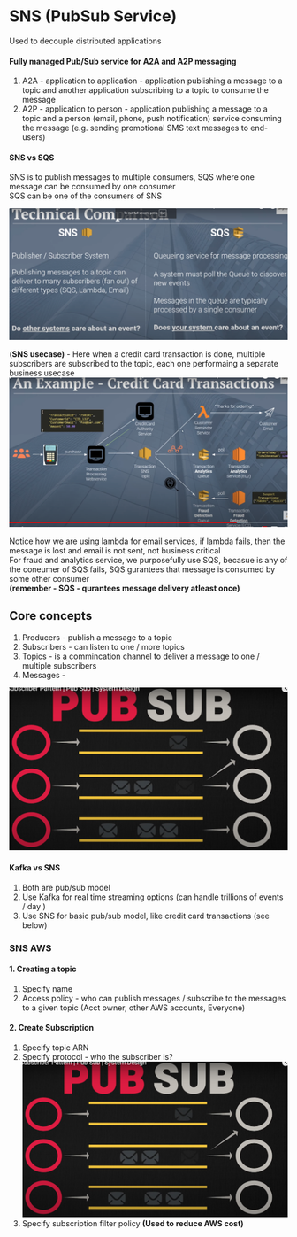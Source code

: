 # SNS (PubSub Service)

Used to decouple distributed applications

#### Fully managed Pub/Sub service for A2A and A2P messaging
1. A2A - application to application - application publishing a message to a topic and another application subscribing to a topic to consume the message
2. A2P - application to person - application publishing a message to a topic and a person (email, phone, push notification) service consuming the message (e.g. sending promotional SMS text messages to end-users)

#### SNS vs SQS

SNS is to publish messages to multiple consumers, SQS where one message can be consumed by one consumer  
SQS can be one of the consumers of SNS

![alt text](PNG/SNS1.PNG "Title") 

(**SNS usecase)** - Here when a credit card transaction is done, multiple subscribers are subscribed to the topic, each one performaing a separate business usecase
![alt text](PNG/SNS2.PNG "Title") 

Notice how we are using lambda for email services, if lambda fails, then the message is lost and email is not sent, not business critical  
For fraud and analytics service, we purposefully use SQS, becasue is any of the coneumer of SQS fails, SQS gurantees that message is consumed by some other consumer  
**(remember - SQS - qurantees message delivery atleast once)**

## Core concepts

1. Producers - publish a message to a topic
2. Subscribers - can listen to one / more topics
3. Topics - is a commincation channel to deliver a message to one / multiple subscribers
4. Messages - 

![alt text](PNG/SNS3.PNG "Title") 

#### Kafka vs SNS
1. Both are pub/sub model
2. Use Kafka for real time streaming options (can handle trillions of events / day )
3. Use SNS for basic pub/sub model, like credit card transactions (see below)

### SNS AWS
#### 1. Creating a topic
1. Specify name
2. Access policy - who can publish messages / subscribe to the messages to a given topic (Acct owner, other AWS accounts, Everyone)

#### 2. Create Subscription
1. Specify topic ARN
2. Specify protocol - who the subscriber is?
![alt text](PNG/SNS3.PNG "Title")   
3. Specify subscription filter policy **(Used to reduce AWS cost)**
